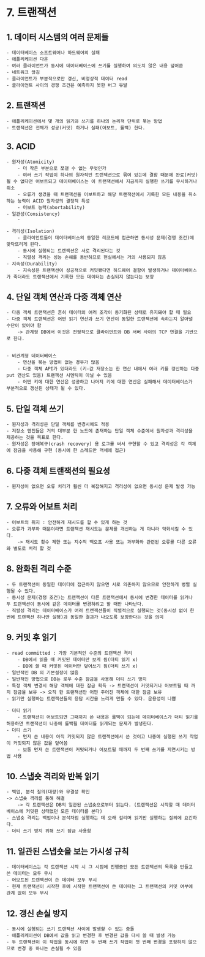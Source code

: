# 7. 트랜잭션 


## 1. 데이터 시스템의 여러 문제들
    - 데이터베이스 소프트웨어나 하드웨어의 실패 
    - 애플리케이션 다운
    - 여러 클라이언트가 동시에 데이터베이스에 쓰기를 실행하여 의도치 않은 내용 덮어씀  
    - 네트워크 끊김 
    - 클라이언트가 부분적으로만 갱신, 비정상적 데이터 read
    - 클라이언트 사이의 경쟁 조건은 예측하지 못한 버그 유발

## 2. 트랜잭션
    - 애플리케이션에서 몇 개의 읽기와 쓰기를 하나의 논리적 단위로 묶는 방법
    - 트랜잭션은 전체가 성공(커밋) 하거나 실패(어보트, 롤백) 한다.

## 3. ACID 
    - 원자성(Atomicity)
        - 더 작은 부분으로 쪼갤 수 없는 무엇인가
        - 여러 쓰기 작업이 하나의 원자적인 트랜잭션으로 묶여 있는데 결함 때문에 완료(커밋)될 수 없다면 어보트되고 데이터베이스는 이 트랜잭션에서 지금까지 실행한 쓰기를 무시하거나 취소
        - 오류가 생겼을 때 트랜잭션을 어보트하고 해당 트랜잭션에서 기록한 모든 내용을 취소하는 능력이 ACID 원자성의 결정적 특성 
        - 어보트 능력(abortability) 
    - 일관성(Consistency) 
        - 

    - 격리성(Isolation)
        - 클라이언트들이 데이터베이스의 동일한 레코드에 접근하면 동시성 문제(경쟁 조건)에 맞닥뜨리게 된다. 
        - 동시에 실행되는 트랜잭션은 서로 격리된다는 것 
        - 직렬성 격리는 성능 손해를 동반하므로 현실에서는 거의 사용되지 않음 
    - 지속성(Durability) 
        - 지속성은 트랜잭션이 성공적으로 커밋됐다면 하드웨어 결함이 발생하거나 데이터베이스가 죽더라도 트랜잭션에서 기록한 모든 데이터는 손실되지 않는다는 보장 

## 4. 단일 객체 연산과 다중 객체 연산
    - 다중 객체 트랜잭션은 흔히 데이터의 여러 조각이 동기화된 상태로 유지돼야 할 때 필요 
    - 다중 객체 트랜잭션은 어떤 읽기 연산과 쓰기 연산이 동일한 트랜잭션에 속하는지 알아낼 수단이 있어야 함 
        -> 관계형 DB에서 이것은 전형적으로 클라이언트와 DB 서버 사이의 TCP 연결을 기반으로 한다. 
    

    - 비관계형 데이터베이스
        - 연산을 묶는 방법이 없는 경우가 많음
        - 다중 객체 API가 있더라도 (키-값 저장소는 한 연산 내에서 여러 키를 갱신하는 다중 put 연산도 있음) 트랜잭션 시멘틱이 아닐 수 있음 
        - 어떤 키에 대한 연산은 성공하고 나머지 키에 대한 연산은 실패해서 데이터베이스가 부분적으로 갱신된 상태가 될 수 있다. 

## 5. 단일 객체 쓰기
    - 원자성과 격리성은 단일 객체를 변경시에도 적용 
    - 저장소 엔진들은 거의 대부분 한 노드에 존재하는 단일 객체 수준에서 원자성과 격리성을 제공하는 것을 목표로 한다. 
    - 원자성은 장애복구(crash recovery) 용 로그를 써서 구현할 수 있고 격리성은 각 객체에 잠금을 사용해 구현 (동시에 한 스레드만 객체에 접근) 

## 6. 다중 객체 트랜잭션의 필요성
    - 원자성이 없으면 오류 처리가 훨씬 더 복잡해지고 격리성이 없으면 동시성 문제 발생 가능

## 7. 오류와 어보트 처리
    - 어보트의 취지 : 안전하게 재시도를 할 수 있게 하는 것 
    - 오류가 과부하 때문이라면 트랜잭션 재시도는 문제를 개선하는 게 아니라 악화시킬 수 있다. 
        -> 재시도 횟수 제한 또는 지수적 백오프 사용 또는 과부화와 관련된 오류를 다른 오류와 별도로 처리 할 것


## 8. 완화된 격리 수준
    - 두 트랜잭션이 동일한 데이터에 접근하지 않으면 서로 의존하지 않으므로 안전하게 병렬 실행될 수 있다. 
    - 동시성 문제(경쟁 조건)는 트랜잭션이 다른 트랜잭션에서 동시에 변경한 데이터를 읽거나 두 트랜잭션이 동시에 같은 데이터를 변경하려고 할 때만 나타난다.
    - 직렬성 격리는 데이터베이스가 여러 트랜잭션들이 직렬적으로 실행되는 것(동시성 없이 한 번에 트랜잭션 하나만 실행)과 동일한 결과가 나오도록 보장한다는 것을 의미 

## 9. 커밋 후 읽기
    - read committed : 가장 기본적인 수준의 트랜잭션 격리 
        - DB에서 읽을 때 커밋된 데이터만 보게 됨(더티 읽기 x)
        - DB에 쓸 때 커밋된 데이터만 덮어쓰기 됨(더티 쓰기 x) 
    - 일반적인 DB 의 기본설정이 많음 
    - 일반적인 방법으로 DB는 로우 수준 잠금을 사용해 더티 쓰기 방지 
    - 특정 객체 변경시 해당 객체에 대한 잠금 획득 -> 트랜잭션이 커밋되거나 어보트될 때 까지 잠금을 보유 -> 오직 한 트랜잭션만 어떤 주어진 객체에 대한 잠금 보유 
    - 읽기만 실행하는 트랜잭션들의 응답 시간을 느리게 만들 수 있다. 운용성이 나쁨 

    - 더티 읽기
        - 트랜잭션이 어보트되면 그때까지 쓴 내용은 롤백이 되는데 데이터베이스가 더티 읽기를 허용하면 트랜잭션이 나중에 롤백될 데이터를 읽게되는 문제가 발생한다.
    - 더티 쓰기
        - 먼저 쓴 내용이 아직 커밋되지 않은 트랜젝션에서 쓴 것이고 나중에 실행된 쓰기 작업이 커밋되지 않은 값을 덮어씀 
        - 보통 먼저 쓴 트랜잭션이 커밋되거나 어보트될 때까지 두 번째 쓰기를 지연시키는 방법 사용 

    

## 10. 스냅숏 격리와 반복 읽기
    - 백업, 분석 질의(대량)와 무결성 확인
    -> 스냅숏 격리를 통해 해결 
        -> 각 트랜잭션은 DB의 일관된 스냅숏으로부터 읽는다. (트랜잭션은 시작할 때 데이터베이스에 커밋된 상태였던 모든 데이터를 본다) 
    - 스냅숏 격리는 백업이나 분석처럼 실행하는 데 오래 걸리며 읽기만 실행하는 질의에 요긴하다. 
    - 더티 쓰기 방지 위해 쓰기 잠금 사용함 

## 11. 일관된 스냅숏을 보는 가시성 규칙
    - 데이터베이스는 각 트랜잭션 시작 시 그 시점에 진행중인 모든 트랜잭션의 목록을 만들고 쓴 데이터는 모두 무시
    - 어보트된 트랜잭션이 쓴 데이터 모두 무시
    - 현재 트랜잭션이 시작한 후에 시작한 트랜잭션이 쓴 데이터는 그 트랜잭션의 커밋 여부에 관계 없이 모두 무시 


## 12. 갱신 손실 방지
    - 동시에 실행되는 쓰기 트랜잭션 사이에 발생할 수 있는 충돌 
    - 애플리케이션이 DB에서 값을 읽고 변경한 후 변경된 값을 다시 쓸 때 발생 가능
    - 두 트랜잭션이 이 작업을 동시에 하면 두 번째 쓰기 작업이 첫 번째 변경을 포함하지 않으므로 변경 중 하나는 손실될 수 있음 